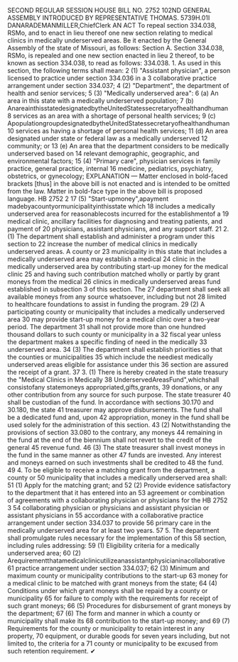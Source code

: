 SECOND REGULAR SESSION
HOUSE BILL NO. 2752
102ND GENERAL ASSEMBLY
INTRODUCED BY REPRESENTATIVE THOMAS.
5739H.01I DANARADEMANMILLER,ChiefClerk
AN ACT
To repeal section 334.038, RSMo, and to enact in lieu thereof one new section relating to
medical clinics in medically underserved areas.
Be it enacted by the General Assembly of the state of Missouri, as follows:
Section A. Section 334.038, RSMo, is repealed and one new section enacted in lieu
2 thereof, to be known as section 334.038, to read as follows:
334.038. 1. As used in this section, the following terms shall mean:
2 (1) "Assistant physician", a person licensed to practice under section 334.036 in a
3 collaborative practice arrangement under section 334.037;
4 (2) "Department", the department of health and senior services;
5 (3) "Medically underserved area":
6 (a) An area in this state with a medically underserved population;
7 (b) AnareainthisstatedesignatedbytheUnitedStatessecretaryofhealthandhuman
8 services as an area with a shortage of personal health services;
9 (c) ApopulationgroupdesignatedbytheUnitedStatessecretaryofhealthandhuman
10 services as having a shortage of personal health services;
11 (d) An area designated under state or federal law as a medically underserved
12 community; or
13 (e) An area that the department considers to be medically underserved based on
14 relevant demographic, geographic, and environmental factors;
15 (4) "Primary care", physician services in family practice, general practice, internal
16 medicine, pediatrics, psychiatry, obstetrics, or gynecology;
EXPLANATION — Matter enclosed in bold-faced brackets [thus] in the above bill is not enacted and is
intended to be omitted from the law. Matter in bold-face type in the above bill is proposed language.
HB 2752 2
17 (5) "Start-upmoney",apayment madebyacountyormunicipalityinthisstate which
18 includes a medically underserved area for reasonablecosts incurred for the establishmentof a
19 medical clinic, ancillary facilities for diagnosing and treating patients, and payment of
20 physicians, assistant physicians, and any support staff.
21 2. (1) The department shall establish and administer a program under this section to
22 increase the number of medical clinics in medically underserved areas. A county or
23 municipality in this state that includes a medically underserved area may establish a medical
24 clinic in the medically underserved area by contributing start-up money for the medical clinic
25 and having such contribution matched wholly or partly by grant moneys from the medical
26 clinics in medically underserved areas fund established in subsection 3 of this section. The
27 department shall seek all available moneys from any source whatsoever, including but not
28 limited to healthcare foundations to assist in funding the program.
29 (2) A participating county or municipality that includes a medically underserved area
30 may provide start-up money for a medical clinic over a two-year period. The department
31 shall not provide more than one hundred thousand dollars to such county or municipality in a
32 fiscal year unless the department makes a specific finding of need in the medically
33 underserved area.
34 (3) The department shall establish priorities so that the counties or municipalities
35 which include the neediest medically underserved areas eligible for assistance under this
36 section are assured the receipt of a grant.
37 3. (1) There is hereby created in the state treasury the "Medical Clinics in Medically
38 UnderservedAreasFund",whichshall consistofany statemoneys appropriated,gifts,grants,
39 donations, or any other contribution from any source for such purpose. The state treasurer
40 shall be custodian of the fund. In accordance with sections 30.170 and 30.180, the state
41 treasurer may approve disbursements. The fund shall be a dedicated fund and, upon
42 appropriation, money in the fund shall be used solely for the administration of this section.
43 (2) Notwithstanding the provisions of section 33.080 to the contrary, any moneys
44 remaining in the fund at the end of the biennium shall not revert to the credit of the general
45 revenue fund.
46 (3) The state treasurer shall invest moneys in the fund in the same manner as other
47 funds are invested. Any interest and moneys earned on such investments shall be credited to
48 the fund.
49 4. To be eligible to receive a matching grant from the department, a county or
50 municipality that includes a medically underserved area shall:
51 (1) Apply for the matching grant; and
52 (2) Provide evidence satisfactory to the department that it has entered into an
53 agreement or combination of agreements with a collaborating physician or physicians for the
HB 2752 3
54 collaborating physician or physicians and assistant physician or assistant physicians in
55 accordance with a collaborative practice arrangement under section 334.037 to provide
56 primary care in the medically underserved area for at least two years.
57 5. The department shall promulgate rules necessary for the implementation of this
58 section, including rules addressing:
59 (1) Eligibility criteria for a medically underserved area;
60 (2) Arequirementthatamedicalclinicutilizeanassistantphysicianinacollaborative
61 practice arrangement under section 334.037;
62 (3) Minimum and maximum county or municipality contributions to the start-up
63 money for a medical clinic to be matched with grant moneys from the state;
64 (4) Conditions under which grant moneys shall be repaid by a county or municipality
65 for failure to comply with the requirements for receipt of such grant moneys;
66 (5) Procedures for disbursement of grant moneys by the department;
67 (6) The form and manner in which a county or municipality shall make its
68 contribution to the start-up money; and
69 (7) Requirements for the county or municipality to retain interest in any property,
70 equipment, or durable goods for seven years including, but not limited to, the criteria for a
71 county or municipality to be excused from such retention requirement.
✔